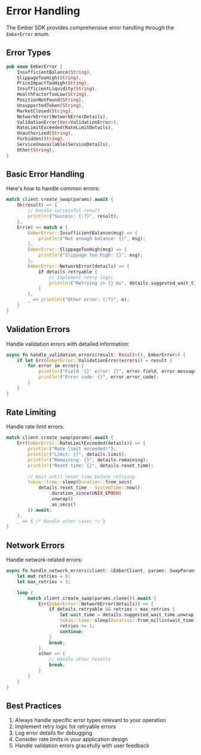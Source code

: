 # Error Handling

The Ember SDK provides comprehensive error handling through the `EmberError` enum.

## Error Types

```rust
pub enum EmberError {
    InsufficientBalance(String),
    SlippageTooHigh(String),
    PriceImpactTooHigh(String),
    InsufficientLiquidity(String),
    HealthFactorTooLow(String),
    PositionNotFound(String),
    UnsupportedToken(String),
    MarketClosed(String),
    NetworkError(NetworkErrorDetails),
    ValidationError(Vec<ValidationError>),
    RateLimitExceeded(RateLimitDetails),
    Unauthorized(String),
    Forbidden(String),
    ServiceUnavailable(ServiceDetails),
    Other(String),
}
```

## Basic Error Handling

Here's how to handle common errors:

```rust
match client.create_swap(params).await {
    Ok(result) => {
        // Handle successful result
        println!("Success: {:?}", result);
    },
    Err(e) => match e {
        EmberError::InsufficientBalance(msg) => {
            println!("Not enough balance: {}", msg);
        },
        EmberError::SlippageTooHigh(msg) => {
            println!("Slippage too high: {}", msg);
        },
        EmberError::NetworkError(details) => {
            if details.retryable {
                // Implement retry logic
                println!("Retrying in {} ms", details.suggested_wait_time.unwrap_or(1000));
            }
        },
        _ => println!("Other error: {:?}", e),
    }
}
```

## Validation Errors

Handle validation errors with detailed information:

```rust
async fn handle_validation_errors(result: Result<(), EmberError>) {
    if let Err(EmberError::ValidationError(errors)) = result {
        for error in errors {
            println!("Field '{}' error: {}", error.field, error.message);
            println!("Error code: {}", error.error_code);
        }
    }
}
```

## Rate Limiting

Handle rate limit errors:

```rust
match client.create_swap(params).await {
    Err(EmberError::RateLimitExceeded(details)) => {
        println!("Rate limit exceeded!");
        println!("Limit: {}", details.limit);
        println!("Remaining: {}", details.remaining);
        println!("Reset time: {}", details.reset_time);
        
        // Wait until reset time before retrying
        tokio::time::sleep(Duration::from_secs(
            details.reset_time - SystemTime::now()
                .duration_since(UNIX_EPOCH)
                .unwrap()
                .as_secs()
        )).await;
    },
    _ => { /* Handle other cases */ }
}
```

## Network Errors

Handle network-related errors:

```rust
async fn handle_network_errors(client: &EmberClient, params: SwapParams) {
    let mut retries = 0;
    let max_retries = 3;

    loop {
        match client.create_swap(params.clone()).await {
            Err(EmberError::NetworkError(details)) => {
                if details.retryable && retries < max_retries {
                    let wait_time = details.suggested_wait_time.unwrap_or(1000);
                    tokio::time::sleep(Duration::from_millis(wait_time)).await;
                    retries += 1;
                    continue;
                }
                break;
            },
            other => {
                // Handle other results
                break;
            }
        }
    }
}
```

## Best Practices

1. Always handle specific error types relevant to your operation
2. Implement retry logic for retryable errors
3. Log error details for debugging
4. Consider rate limits in your application design
5. Handle validation errors gracefully with user feedback 